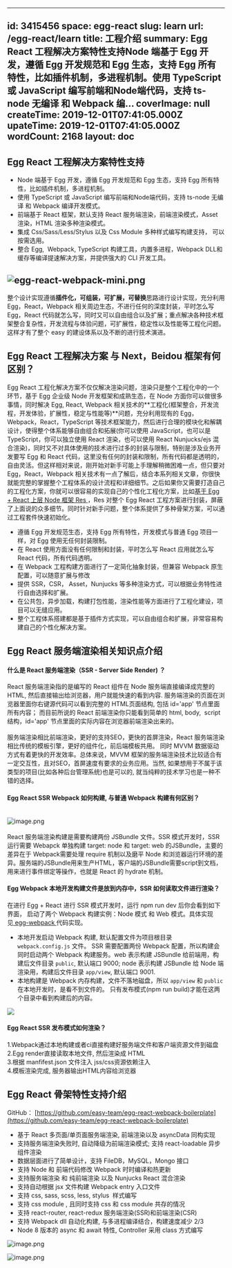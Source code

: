 
---
id: 3415456
space: egg-react
slug: learn
url: /egg-react/learn
title: 工程介绍
summary: Egg React 工程解决方案特性支持Node 端基于 Egg 开发，遵循 Egg 开发规范和 Egg 生态，支持 Egg 所有特性，比如插件机制，多进程机制。使用 TypeScript 或 JavaScript 编写前端和Node端代码，支持 ts-node 无编译 和 Webpack 编...
coverImage: null
createTime: 2019-12-01T07:41:05.000Z 
upateTime: 2019-12-01T07:41:05.000Z
wordCount: 2168
layout: doc
---

## Egg React 工程解决方案特性支持

- Node 端基于 Egg 开发，遵循 Egg 开发规范和 Egg 生态，支持 Egg 所有特性，比如插件机制，多进程机制。<br />
- 使用 TypeScript 或 JavaScript 编写前端和Node端代码，支持 ts-node 无编译 和 Webpack 编译开发模式。<br />
- 前端基于 React 框架，默认支持 React 服务端渲染，前端渲染模式，Asset 渲染，HTML 渲染多种渲染模式。
- 集成 Css/Sass/Less/Stylus 以及 Css Module 多种样式编写构建支持， 可以按需选用。
- 整合 Egg,  Webpack, TypeScript 构建工具，内置多进程，Webpack DLL和缓存等编译提速解决方案，并提供强大的 CLI 开发工具。

## ![egg-react-webpack-mini.png](/medias/easyjs/egg-react/egg-react-learn-egg-react-webpack-mini-6685779.png)
整个设计实现遵循**插件化，可组装，可扩展，可替换**思路进行设计实现，充分利用 Egg，React，Webpack 相关周边生态，不进行任何的深度封装，平时怎么写 Egg，React 代码就怎么写，同时又可以自由组合以及扩展；重点解决各种技术框架整合复杂性，开发流程与体验问题，可扩展性，稳定性以及性能等工程化问题。这样才有了整个 easy 的建设体系以及不断的进行技术演进。



## Egg React 工程解决方案 与 Next，Beidou 框架有何区别？

Egg React 工程化解决方案不仅仅解决渲染问题，渲染只是整个工程化中的一个环节，基于 Egg 企业级 Node 开发框架和成熟生态，在 Node 方面你可以做很多事情，同时解决 Egg, React, Webpack 相关技术的**工程化(框架整合，开发流程，开发体验，扩展性，稳定与性能等)**问题，充分利用现有的 Egg，Webpack，React，TypeScript 等技术框架能力，然后进行合理的模块化和解耦设计，使得整个体系能够自由组合和拓展(你可以使用 JavaScript，也可以是 TypeScript，你可以独立使用 React 渲染，也可以使用 React Nunjucks/ejs 混合渲染)，同时又不对具体使用的技术进行过多的封装与限制，特别是涉及业务开发要写 Egg 和 React 代码，这里没有任何的封装和限制，所有代码都是透明的，自由灵活。但这样相对来说，刚开始对新手可能上手理解稍微困难一点，但只要对 Egg，React，Webpack 相关技术有一点了解后，结合本系列相关文章，你很快就能完整的掌握整个工程体系的设计流程和详细细节。之后如果你又需要打造自己的工程化方案，你就可以很容易的实现自己的个性化工程化方案，比如[基于 Egg + React 上层 Node 框架 Res ](https://www.yuque.com/easy-team/res)，Res 对整个 Egg React 工程方案进行封装，屏蔽了上面说的众多细节。同时针对新手问题，整个体系提供了多种骨架方案，可以通过工程套件快速初始化。<br />

- 遵循 Egg 开发规范生态，支持 Egg 所有特性，开发模式与普通 Egg 项目一样，对 Egg 使用无任何封装限制。
- 在 React 使用方面没有任何限制和封装，平时怎么写 React 应用就怎么写 React 代码，所有代码透明。
- 在 Webpack 工程构建方面进行了一定简化抽象封装，但兼容 Webpack 原生配置，可以随意扩展与修改
- 提供 SSR，CSR， Asset，Nunjucks 等多种渲染方式，可以根据业务特性进行自由选择和扩展。
- 在公共包，异步加载，构建打包性能，渲染性能等方面进行了工程化建设，项目可以无缝应用。
- 整个工程体系搭建都是基于插件方式实现，可以自由组合和扩展，非常容易构建自己的个性化解决方案。



## Egg React 服务端渲染相关知识点介绍



#### 什么是 React 服务端渲染（SSR - Server Side Render) ？

React 服务端渲染指的是编写的 React 组件在 Node 服务端直接编译成完整的HTML, 然后直接输出给浏览器，用户就能快速的看到内容. 服务端渲染的页面在浏览器里面你右键源代码可以看到完整的 HTML页面结构, 包括 id='app' 节点里面所有内容； 而目前所说的 React 前端渲染你只能看到简单的 html, body,  script 结构，id='app' 节点里面的实际内容在浏览器前端渲染出来的。<br />
<br />服务端渲染相比前端渲染，更好的支持SEO，更快的首屏渲染，React 服务端渲染相比传统的模板引擎，更好的组件化，前后端模板共用。 同时 MVVM 数据驱动方式有着更快的开发效率。总体来说，MVVM 框架的服务端渲染技术比较适合有一定交互性，且对SEO，首屏速度有要求的业务应用。当然, 如果想用于不属于该类型的项目(比如各种后台管理系统)也是可以的, 就当纯粹的技术学习也是一种不错的选择。


#### Egg React SSR Webpack 如何构建, 与普通 Webpack 构建有何区别？

<br />![image.png](/medias/easyjs/egg-react/egg-react-learn-image-3250284.png)<br />
<br />React 服务端渲染构建是需要构建两份 JSBundle 文件。SSR 模式开发时，SSR 运行需要 Webapck 单独构建 target: node 和 target: web 的JSBundle，主要的差异在于 Webpack需要处理 require 机制以及磨平 Node 和浏览器运行环境的差异。服务端的JSBundle用来生产HTML，客户端的JSBundle需要script到文档，用来进行事件绑定等操作，也就是 React 的 hydrate 机制。


#### Egg Webpack 本地开发构建文件是放到内存中，SSR 如何读取文件进行渲染？
在进行 Egg + React 进行 SSR 模式开发时，运行 npm run dev 后你会看到如下界面， 启动了两个 Webpack 构建实例：Node 模式 和 Web 模式。具体实现见[ egg-webpack ](https://github.com/easy-team/egg-webpack)代码实现。<br />

- 本地开发启动 Webpack 构建, 默认配置文件为项目根目录 `webpack.config.js` 文件。 SSR 需要配置两份 Webpack 配置，所以构建会同时启动两个 Webpack 构建服务。web 表示构建 JSBundle 给前端用，构建后文件目录 `public`, 默认端口 9000; node 表示构建 JSBundle 给 Node 端渲染用，构建后文件目录 `app/view`, 默认端口 9001.<br />
- 本地构建是 Webpack 内存构建，文件不落地磁盘，所以 `app/view` 和 `public` 在本地开发时，是看不到文件的。 只有发布模式(npm run build)才能在这两个目录中看到构建后的内容。<br />


![](/medias/easyjs/egg-react/egg-react-learn-3432749.png)



#### Egg React SSR 发布模式如何渲染？

1.Webpack通过本地构建或者ci直接构建好服务端文件和客户端资源文件到磁盘<br />2.Egg render直接读取本地文件, 然后渲染成 HTML<br />3.根据 manfifest.json 文件注入 jss/css资源依赖注入<br />4.模板渲染完成, 服务器输出HTML内容给浏览器



## Egg React 骨架特性支持介绍

GitHub： [https://github.com/easy-team/egg-react-webpack-boilerplate](https://github.com/easy-team/egg-react-webpack-boilerplate)

- 基于 React 多页面/单页面服务端渲染, 前端渲染以及 asyncData 同构实现
- 支持服务端渲染失败时, 自动降级为前端渲染模式; 支持 react-loadable 异步组件渲染
- 数据层面进行了简单设计，支持 FileDB，MySQL，Mongo 接口
- 支持 Node 和 前端代码修改 Webpack 时时编译和热更新
- 支持服务端渲染 和 纯前端渲染 以及 Nunjucks React 混合渲染
- 支持自动根据 jsx 文件构建 Webpack entry 入口文件
- 支持 css, sass, scss, less, stylus  样式编写
- 支持 css module , 且同时支持 css 和 css module 共存的情况
- 支持 react-router, react-redux 服务端渲染(SSR)和前端渲染(CSR)
- 支持 Webpack dll 自动化构建, 与多进程编译结合，构建速度减少 2/3
- Node 8 版本的 async 和 await 特性, Controller 采用 class 方式编写

![image.png](/medias/easyjs/egg-react/egg-react-learn-image-6806063.png)


![image.png](/medias/easyjs/egg-react/egg-react-learn-image-3892291.png)

  